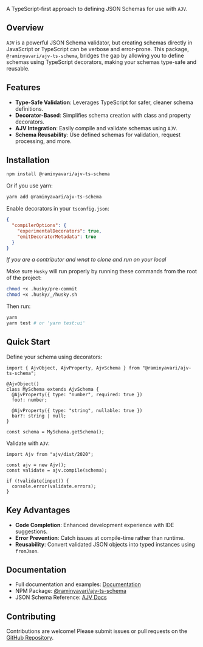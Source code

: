 A TypeScript-first approach to defining JSON Schemas for use with `AJV`.

## Overview

`AJV` is a powerful JSON Schema validator, but creating schemas directly in JavaScript or TypeScript can be verbose and error-prone. This package, `@raminyavari/ajv-ts-schema`, bridges the gap by allowing you to define schemas using TypeScript decorators, making your schemas type-safe and reusable.

## Features

- **Type-Safe Validation**: Leverages TypeScript for safer, cleaner schema definitions.
- **Decorator-Based**: Simplifies schema creation with class and property decorators.
- **AJV Integration**: Easily compile and validate schemas using `AJV`.
- **Schema Reusability**: Use defined schemas for validation, request processing, and more.

## Installation

```bash
npm install @raminyavari/ajv-ts-schema
```

Or if you use yarn:

```bash
yarn add @raminyavari/ajv-ts-schema
```

Enable decorators in your `tsconfig.json`:

```json
{
  "compilerOptions": {
    "experimentalDecorators": true,
    "emitDecoratorMetadata": true
  }
}
```

_If you are a contributor and wnat to clone and run on your local_

Make sure `Husky` will run properly by running these commands from the root of the project:

```bash
chmod +x .husky/pre-commit
chmod +x .husky/_/husky.sh
```

Then run:

```bash
yarn
yarn test # or 'yarn test:ui'
```

## Quick Start

Define your schema using decorators:

```tsx
import { AjvObject, AjvProperty, AjvSchema } from "@raminyavari/ajv-ts-schema";

@AjvObject()
class MySchema extends AjvSchema {
  @AjvProperty({ type: "number", required: true })
  foo!: number;

  @AjvProperty({ type: "string", nullable: true })
  bar?: string | null;
}

const schema = MySchema.getSchema();
```

Validate with `AJV`:

```tsx
import Ajv from "ajv/dist/2020";

const ajv = new Ajv();
const validate = ajv.compile(schema);

if (!validate(input)) {
  console.error(validate.errors);
}
```

## Key Advantages

- **Code Completion**: Enhanced development experience with IDE suggestions.
- **Error Prevention**: Catch issues at compile-time rather than runtime.
- **Reusability**: Convert validated JSON objects into typed instances using `fromJson`.

## Documentation

- Full documentation and examples: [Documentation](https://www.raminy.dev/article/18712bd0-e06d-80b2-8e76-f86720b48d01/Simplifying%20AJV%20Schema%20Definition%20with%20TypeScript)
- NPM Package: [@raminyavari/ajv-ts-schema](https://www.npmjs.com/package/@raminyavari/ajv-ts-schema)
- JSON Schema Reference: [AJV Docs](https://github.com/ajv-validator/ajv/blob/master/docs/json-schema.md)

## Contributing

Contributions are welcome! Please submit issues or pull requests on the [GitHub Repository](https://github.com/sirraminyavari/ajv-ts-schema).
